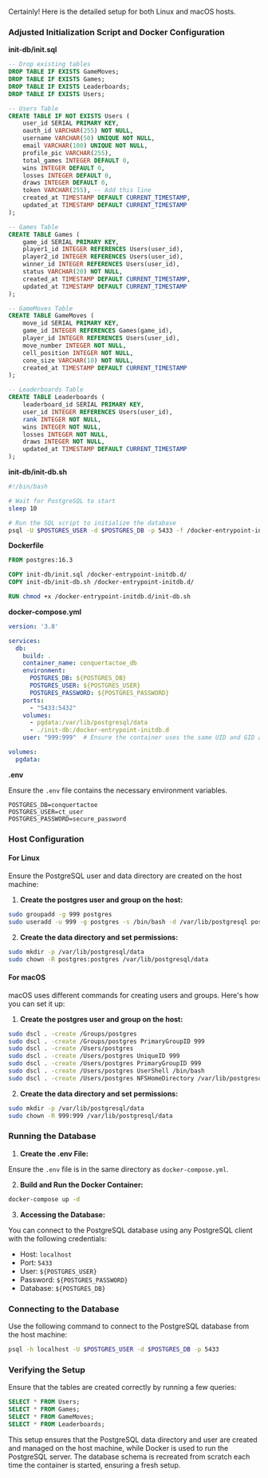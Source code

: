 Certainly! Here is the detailed setup for both Linux and macOS hosts.

### Adjusted Initialization Script and Docker Configuration

**init-db/init.sql**

```sql
-- Drop existing tables
DROP TABLE IF EXISTS GameMoves;
DROP TABLE IF EXISTS Games;
DROP TABLE IF EXISTS Leaderboards;
DROP TABLE IF EXISTS Users;

-- Users Table
CREATE TABLE IF NOT EXISTS Users (
    user_id SERIAL PRIMARY KEY,
    oauth_id VARCHAR(255) NOT NULL,
    username VARCHAR(50) UNIQUE NOT NULL,
    email VARCHAR(100) UNIQUE NOT NULL,
    profile_pic VARCHAR(255),
    total_games INTEGER DEFAULT 0,
    wins INTEGER DEFAULT 0,
    losses INTEGER DEFAULT 0,
    draws INTEGER DEFAULT 0,
    token VARCHAR(255), -- Add this line
    created_at TIMESTAMP DEFAULT CURRENT_TIMESTAMP,
    updated_at TIMESTAMP DEFAULT CURRENT_TIMESTAMP
);

-- Games Table
CREATE TABLE Games (
    game_id SERIAL PRIMARY KEY,
    player1_id INTEGER REFERENCES Users(user_id),
    player2_id INTEGER REFERENCES Users(user_id),
    winner_id INTEGER REFERENCES Users(user_id),
    status VARCHAR(20) NOT NULL,
    created_at TIMESTAMP DEFAULT CURRENT_TIMESTAMP,
    updated_at TIMESTAMP DEFAULT CURRENT_TIMESTAMP
);

-- GameMoves Table
CREATE TABLE GameMoves (
    move_id SERIAL PRIMARY KEY,
    game_id INTEGER REFERENCES Games(game_id),
    player_id INTEGER REFERENCES Users(user_id),
    move_number INTEGER NOT NULL,
    cell_position INTEGER NOT NULL,
    cone_size VARCHAR(10) NOT NULL,
    created_at TIMESTAMP DEFAULT CURRENT_TIMESTAMP
);

-- Leaderboards Table
CREATE TABLE Leaderboards (
    leaderboard_id SERIAL PRIMARY KEY,
    user_id INTEGER REFERENCES Users(user_id),
    rank INTEGER NOT NULL,
    wins INTEGER NOT NULL,
    losses INTEGER NOT NULL,
    draws INTEGER NOT NULL,
    updated_at TIMESTAMP DEFAULT CURRENT_TIMESTAMP
);
```

**init-db/init-db.sh**

```sh
#!/bin/bash

# Wait for PostgreSQL to start
sleep 10

# Run the SQL script to initialize the database
psql -U $POSTGRES_USER -d $POSTGRES_DB -p 5433 -f /docker-entrypoint-initdb.d/init.sql
```

**Dockerfile**

```dockerfile
FROM postgres:16.3

COPY init-db/init.sql /docker-entrypoint-initdb.d/
COPY init-db/init-db.sh /docker-entrypoint-initdb.d/

RUN chmod +x /docker-entrypoint-initdb.d/init-db.sh
```

**docker-compose.yml**

```yaml
version: '3.8'

services:
  db:
    build: .
    container_name: conquertactoe_db
    environment:
      POSTGRES_DB: ${POSTGRES_DB}
      POSTGRES_USER: ${POSTGRES_USER}
      POSTGRES_PASSWORD: ${POSTGRES_PASSWORD}
    ports:
      - "5433:5432"
    volumes:
      - pgdata:/var/lib/postgresql/data
      - ./init-db:/docker-entrypoint-initdb.d
    user: "999:999"  # Ensure the container uses the same UID and GID as the postgres user on the host

volumes:
  pgdata:
```

**.env**

Ensure the `.env` file contains the necessary environment variables.

```
POSTGRES_DB=conquertactoe
POSTGRES_USER=ct_user
POSTGRES_PASSWORD=secure_password
```

### Host Configuration

#### For Linux

Ensure the PostgreSQL user and data directory are created on the host machine:

1. **Create the postgres user and group on the host:**

```sh
sudo groupadd -g 999 postgres
sudo useradd -u 999 -g postgres -s /bin/bash -d /var/lib/postgresql postgres
```

2. **Create the data directory and set permissions:**

```sh
sudo mkdir -p /var/lib/postgresql/data
sudo chown -R postgres:postgres /var/lib/postgresql/data
```

#### For macOS

macOS uses different commands for creating users and groups. Here's how you can set it up:

1. **Create the postgres user and group on the host:**

```sh
sudo dscl . -create /Groups/postgres
sudo dscl . -create /Groups/postgres PrimaryGroupID 999
sudo dscl . -create /Users/postgres
sudo dscl . -create /Users/postgres UniqueID 999
sudo dscl . -create /Users/postgres PrimaryGroupID 999
sudo dscl . -create /Users/postgres UserShell /bin/bash
sudo dscl . -create /Users/postgres NFSHomeDirectory /var/lib/postgresql
```

2. **Create the data directory and set permissions:**

```sh
sudo mkdir -p /var/lib/postgresql/data
sudo chown -R 999:999 /var/lib/postgresql/data
```

### Running the Database

1. **Create the .env File:**

Ensure the `.env` file is in the same directory as `docker-compose.yml`.

2. **Build and Run the Docker Container:**

```sh
docker-compose up -d
```

3. **Accessing the Database:**

You can connect to the PostgreSQL database using any PostgreSQL client with the following credentials:
- Host: `localhost`
- Port: `5433`
- User: `${POSTGRES_USER}`
- Password: `${POSTGRES_PASSWORD}`
- Database: `${POSTGRES_DB}`

### Connecting to the Database

Use the following command to connect to the PostgreSQL database from the host machine:

```sh
psql -h localhost -U $POSTGRES_USER -d $POSTGRES_DB -p 5433
```

### Verifying the Setup

Ensure that the tables are created correctly by running a few queries:

```sql
SELECT * FROM Users;
SELECT * FROM Games;
SELECT * FROM GameMoves;
SELECT * FROM Leaderboards;
```

This setup ensures that the PostgreSQL data directory and user are created and managed on the host machine, while Docker is used to run the PostgreSQL server. The database schema is recreated from scratch each time the container is started, ensuring a fresh setup.